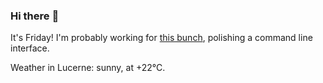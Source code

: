 ### Hi there :wave:

It's Friday! I'm probably working for [this bunch](https://github.com/kohofinancial), polishing a command line interface.

Weather in Lucerne: sunny, at +22°C.
